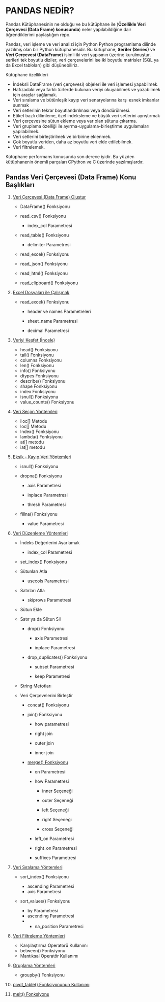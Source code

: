 # PANDAS NEDİR?

Pandas Kütüphanesinin ne olduğu ve bu kütüphane ile (**Özellikle Veri Çerçevesi (Data Frame) konusunda**) neler yapılabildiğine dair öğrendiklerimi paylaştığım repo.

Pandas, veri işleme ve veri analizi için Python Python programlama dilinde yazılmış olan bir Python kütüphanesidir. 
Bu kütüphane, **Seriler (Series)** ve **Veri Çerçevesi (DataFrame)** isimli iki veri yapısının üzerine kurulmuştur. serileri tek boyutlu diziler, veri çerçevelerini ise iki boyutlu matrisler (SQL ya da Excel tabloları) gibi düşünebiliriz.

Kütüphane özellikleri

- İndeksli DataFrame (veri çerçevesi) objeleri ile veri işlemesi yapabilmek.
- Hafızadaki veya farklı türlerde bulunan veriyi okuyabilmek ve yazabilmek için araçlar sağlamak.
- Veri sıralama ve bütünleşik kayıp veri senaryolarına karşı esnek imkanlar sunmak
- Veri setlerinin tekrar boyutlandırılması veya döndürülmesi.
- Etiket bazlı dilimleme, özel indeksleme ve büyük veri setlerini ayrıştırmak
- Veri çerçevesine sütun ekleme veya var olan sütunu çıkarma.
- Veri gruplama özelliği ile ayırma-uygulama-birleştirme uygulamaları yapılabilmek.
- Veri setlerini birleştirilmek ve birbirine eklenmek.
- Çok boyutlu veriden, daha az boyutlu veri elde edilebilmek.
- Veri filtrelemek.

Kütüphane performans konusunda son derece iyidir. Bu yüzden kütüphanenin önemli parçaları CPython ve C üzerinde yazılmışlardır.

## Pandas Veri Çerçevesi (Data Frame) Konu Başlıkları

1. [Veri Çerçevesi (Data Frame) Oluştur](Veri_Cercevesi_Olustur.ipynb)
   
   - DataFrame() Fonksiyonu
   
   - read_csv() Fonksiyonu
     
     - index_col Parametresi
   
   - read_table() Fonksiyonu
     
     - delimiter Parametresi
   
   - read_excel() Fonksiyonu
   
   - read_json() Fonksiyonu
   
   - read_html() Fonksiyonu
   
   - read_clipboard() Fonksiyonu

2. [Excel Dosyaları ile Çalışmak](Excel_Dosyasi_ile_Calis.ipynb)
   
   - read_excel() Fonksiyonu
     
     - header ve names Parametreleri
     
     - sheet_name Parametresi
     
     - decimal Parametresi

3. [Veriyi Keşfet (İncele)](Veriyi_Kesfet_incele.ipynb)
   
   - head() Fonksiyonu
   - tail() Fonksiyonu
   - columns Fonksiyonu
   - len() Fonksiyonu
   - info() Fonksiyonu
   - dtypes Fonksiyonu
   - describe() Fonksiyonu
   - shape Fonksiyonu
   - index Fonksiyonu
   - isnull() Fonksiyonu
   - value_counts() Fonksiyonu

4. [Veri Seçim Yöntemleri](Secim_Yontemleri.ipynb)
   
   - iloc[] Metodu
   - loc[] Metodu
   - Index() Fonksiyonu
   - lambda() Fonksiyonu
   - at[] metodu
   - iat[] metodu

5. [Eksik - Kayıp Veri Yöntemleri](Eksik_Kayip_Veri_Yontemleri.ipynb)
   
   - isnull() Fonksiyonu
   
   - dropna() Fonksiyonu
     
     - axis Parametresi
     
     - inplace Parametresi
     
     - thresh Parametresi
   
   - fillna() Fonksiyonu
     
     - value Parametresi

6. [Veri Düzenleme Yöntemleri](Duzenleme_Yontemleri.ipynb)
   
   - İndeks Değerlerini Ayarlamak
     
     - index_col Parametresi
   
   - set_index() Fonksiyonu
   
   - Sütunları Atla
     
     - usecols Parametresi
   
   - Satırları Atla
     
     - skiprows Parametresi
   
   - Sütun Ekle
   
   - Satır ya da Sütun Sil
     
     - drop() Fonksiyonu
       
       - axis Parametresi
       
       - inplace Parametresi
     
     - drop_duplicates() Fonksiyonu
       
       - subset Parametresi
       
       - keep Parametresi
   
   - String Metotları
   
   - Veri Çerçevelerini Birleştir
     
     - concat() Fonksiyonu
     
     - join() Fonksiyonu
       
       - how parametresi
       
       - right join
       
       - outer join
       
       - inner join
     
     - [merge() Fonksiyonu](merge_Fonksiyonu.ipynb)
       
       - on Parametresi
       
       - how Parametresi
         
         - inner Seçeneği
         
         - outer Seçeneği
         
         - left Seçeneği
         
         - right Seçeneği
         
         - cross Seçeneği
       
       - left_on Parametresi
       
       - right_on Parametresi
       * suffixes Parametresi 

7. [Veri Sıralama Yöntemleri](Siralama_Yontemleri.ipynb)
   
   - sort_index() Fonksiyonu
     
     - ascending Parametresi
     - axis Parametresi
   
   - sort_values() Fonksiyonu
     
     - by Parametresi
     - ascending Parametresi
     - - na_position Parametresi

8. [Veri Filtreleme Yöntemleri](Filtreleme_Yontemleri.ipynb)
   
   - Karşılaştırma Operatorü Kullanımı
   - between() Fonksiyonu
   - Mantıksal Operatör Kullanımı

9. [Gruplama Yöntemleri](Gruplama_Yontemleri.ipynb)
   
   - groupby() Fonksiyonu

10. [pivot_table() Fonksiyonunun Kullanımı](OzetTablo_PivotTable.md)

11. [melt() Fonksiyonu](Melt_Fonksiyonu.ipynb)
